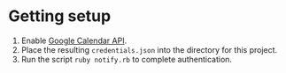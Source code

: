 # Getting setup

1. Enable [Google Calendar API](https://developers.google.com/calendar/quickstart/ruby#step_1_turn_on_the).
1. Place the resulting `credentials.json` into the directory for this project.
1. Run the script `ruby notify.rb` to complete authentication.
